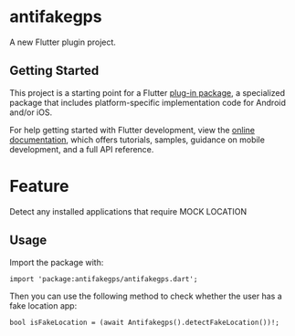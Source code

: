 # antifakegps

A new Flutter plugin project.

## Getting Started

This project is a starting point for a Flutter
[plug-in package](https://flutter.dev/developing-packages/),
a specialized package that includes platform-specific implementation code for
Android and/or iOS.

For help getting started with Flutter development, view the
[online documentation](https://flutter.dev/docs), which offers tutorials,
samples, guidance on mobile development, and a full API reference.

# Feature

Detect any installed applications that require MOCK LOCATION

## Usage
Import the package with:

```
import 'package:antifakegps/antifakegps.dart';
```

Then you can use the following method to check whether the user has a fake location app:

```
bool isFakeLocation = (await Antifakegps().detectFakeLocation())!;
```